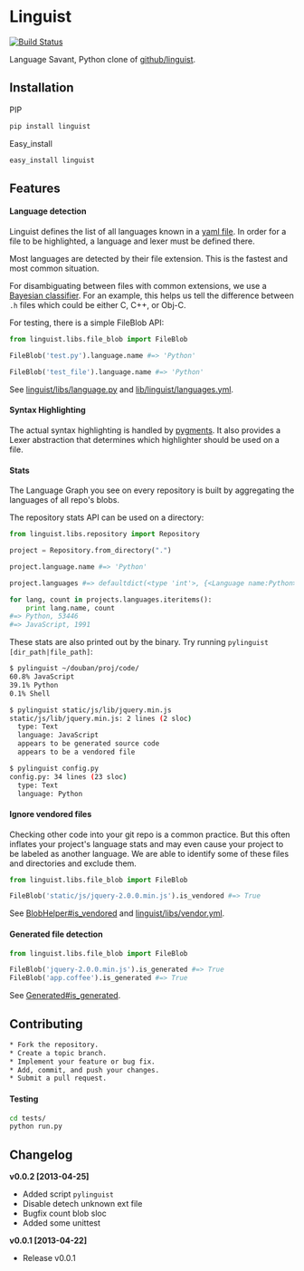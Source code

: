 Linguist
========
[![Build Status](https://travis-ci.org/liluo/linguist.png)](https://travis-ci.org/liluo/linguist)

Language Savant, Python clone of [github/linguist](https://github.com/github/linguist/).

## Installation

PIP
```bash
pip install linguist
```

Easy_install
```bash
easy_install linguist
```

## Features

#### Language detection

Linguist defines the list of all languages known in a [yaml file](https://github.com/liluo/linguist/blob/master/linguist/libs/languages.yml). In order for a file to be highlighted, a language and lexer must be defined there.

Most languages are detected by their file extension. This is the fastest and most common situation.

For disambiguating between files with common extensions, we use a [Bayesian classifier](https://github.com/liluo/linguist/blob/master/linguist/libs/classifier.py). For an example, this helps us tell the difference between `.h` files which could be either C, C++, or Obj-C.

For testing, there is a simple FileBlob API:

```python
from linguist.libs.file_blob import FileBlob

FileBlob('test.py').language.name #=> 'Python'

FileBlob('test_file').language.name #=> 'Python'
```

See [linguist/libs/language.py](https://github.com/liluo/linguist/blob/master/linguist/libs/language.py) and [lib/linguist/languages.yml](https://github.com/liluo/linguist/blob/master/linguist/libs/languages.yml).


#### Syntax Highlighting

The actual syntax highlighting is handled by [pygments](https://bitbucket.org/birkenfeld/pygments-main). It also provides a Lexer abstraction that determines which highlighter should be used on a file.

#### Stats

The Language Graph you see on every repository is built by aggregating the languages of all repo's blobs.

The repository stats API can be used on a directory:

```python
from linguist.libs.repository import Repository

project = Repository.from_directory(".")

project.language.name #=> 'Python'

project.languages #=> defaultdict(<type 'int'>, {<Language name:Python>: 53446, <Language name:JavaScript>: 1991})

for lang, count in projects.languages.iteritems():
    print lang.name, count
#=> Python, 53446
#=> JavaScript, 1991
```

These stats are also printed out by the binary. Try running `pylinguist [dir_path|file_path]`:

```bash
$ pylinguist ~/douban/proj/code/
60.8% JavaScript
39.1% Python
0.1% Shell

$ pylinguist static/js/lib/jquery.min.js
static/js/lib/jquery.min.js: 2 lines (2 sloc)
  type: Text
  language: JavaScript
  appears to be generated source code
  appears to be a vendored file

$ pylinguist config.py
config.py: 34 lines (23 sloc)
  type: Text
  language: Python
```

#### Ignore vendored files

Checking other code into your git repo is a common practice. But this often inflates your project's language stats and may even cause your project to be labeled as another language. We are able to identify some of these files and directories and exclude them.

```python
from linguist.libs.file_blob import FileBlob

FileBlob('static/js/jquery-2.0.0.min.js').is_vendored #=> True
```

See [BlobHelper#is_vendored](https://github.com/liluo/linguist/blob/master/linguist/libs/blob_helper.py#L279) and [linguist/libs/vendor.yml](https://github.com/liluo/linguist/blob/master/linguist/libs/vendor.yml).

#### Generated file detection

```python
from linguist.libs.file_blob import FileBlob

FileBlob('jquery-2.0.0.min.js').is_generated #=> True
FileBlob('app.coffee').is_generated #=> True
```

See [Generated#is_generated](https://github.com/liluo/linguist/blob/master/linguist/libs/generated.py).


## Contributing

```bash
* Fork the repository.
* Create a topic branch.
* Implement your feature or bug fix.
* Add, commit, and push your changes.
* Submit a pull request.
```

#### Testing

```bash
cd tests/
python run.py
```

## Changelog
__v0.0.2 [2013-04-25]__
* Added script `pylinguist`
* Disable detech unknown ext file
* Bugfix count blob sloc
* Added some unittest

__v0.0.1 [2013-04-22]__
* Release v0.0.1
